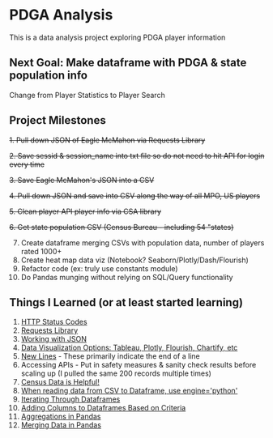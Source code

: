 # PDGA Analysis
This is a data analysis project exploring PDGA player information

## Next Goal: Make dataframe with PDGA & state population info
Change from Player Statistics to Player Search

## Project Milestones
~~1. Pull down JSON of Eagle McMahon via Requests Library~~

~~2. Save sessid & session_name into txt file so do not need to hit API for login every time~~

~~3. Save Eagle McMahon's JSON into a CSV~~

~~4. Pull down JSON and save into CSV along the way of all MPO, US players~~

~~5. Clean player API player info via CSA library~~

~~6. Get state population CSV (Census Bureau - including 54 "states)~~

7. Create dataframe merging CSVs with population data, number of players rated 1000+
8. Create heat map data viz (Notebook? Seaborn/Plotly/Dash/Flourish)
9. Refactor code (ex: truly use constants module)
10. Do Pandas munging without relying on SQL/Query functionality

## Things I Learned (or at least started learning)
1. [HTTP Status Codes](https://www.restapitutorial.com/httpstatuscodes.html)
2. [Requests Library](https://requests.readthedocs.io/en/master/)
3. [Working with JSON](https://www.geeksforgeeks.org/convert-json-to-csv-in-python/)
4. [Data Visualization Options: Tableau, Plotly, Flourish, Chartify, etc](https://spatialvision.com.au/blog-8-of-the-best-data-visualisation-platforms/)
5. [New Lines](https://www.freecodecamp.org/news/python-new-line-and-how-to-python-print-without-a-newline/) - These primarily indicate the end of a line
6. Accessing APIs - Put in safety measures & sanity check results before scaling up (I pulled the same 200 records multiple times)
7. [Census Data is Helpful!](https://www.census.gov/newsroom/press-kits/2019/national-state-estimates.html)
8. [When reading data from CSV to Dataframe, use engine='python'](https://www.shanelynn.ie/python-pandas-read_csv-load-data-from-csv-files/)
9. [Iterating Through Dataframes](https://thispointer.com/pandas-6-different-ways-to-iterate-over-rows-in-a-dataframe-update-while-iterating-row-by-row/)
10. [Adding Columns to Dataframes Based on Criteria](https://www.dataquest.io/blog/tutorial-add-column-pandas-dataframe-based-on-if-else-condition/)
11. [Aggregations in Pandas](https://www.shanelynn.ie/summarising-aggregation-and-grouping-data-in-python-pandas/#a-sample-dataframe)
12. [Merging Data in Pandas](https://www.tutorialspoint.com/python_pandas/python_pandas_merging_joining.htm)